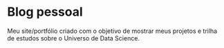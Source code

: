 # Blog pessoal
Meu site/portfólio criado com o objetivo de mostrar meus projetos e trilha de estudos sobre o Universo de Data Science. 
